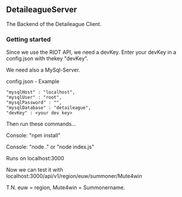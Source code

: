 ## DetaileagueServer

The Backend of the Detaileague Client.

### Getting started

Since we use the RIOT API, we need a devKey.
Enter your devKey in a config.json with thekey "devKey".

We need also a MySql-Server.

config.json - Example

    "mysqlHost" : "localhost",
    "mysqlUser" : "root",
    "mysqlPassword" : "",
    "mysqlDatabase" : "detaileague",
    "devKey" : <your dev key>

Then run these commands...

Console: "npm install"

Console: "node ." or "node index.js"

Runs on localhost:3000

Now we can test it with
localhost:3000/api/v1/region/euw/summoner/Mute4win

T.N. euw = region, Mute4win = Summonername.
